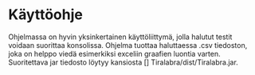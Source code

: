 
# Käyttöohje

Ohjelmassa on hyvin yksinkertainen käyttöliittymä, jolla halutut testit voidaan suorittaa konsolissa. Ohjelma tuottaa haluttaessa .csv tiedoston, joka on helppo viedä esimerkiksi exceliin graafien luontia varten. Suoritettava jar tiedosto löytyy kansiosta 
[] Tiralabra/dist/Tiralabra.jar.



